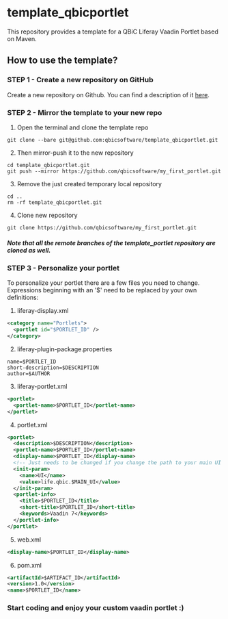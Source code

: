 # template_qbicportlet
This repository provides a template for a QBiC Liferay Vaadin Portlet based on Maven.

## How to use the template?

### STEP 1 - Create a new repository on GitHub
Create a new repository on Github. You can find a description of it [here](https://help.github.com/articles/create-a-repo/). 

### STEP 2 - Mirror the template to your new repo
1. Open the terminal and clone the template repo
```git
git clone --bare git@github.com:qbicsoftware/template_qbicportlet.git
```

2. Then mirror-push it to the new repository
```git
cd template_qbicportlet.git
git push --mirror https://github.com/qbicsoftware/my_first_portlet.git
```

3. Remove the just created temporary local repository 
```git
cd ..
rm -rf template_qbicportlet.git 
```

4. Clone new repository
```git
git clone https://github.com/qbicsoftware/my_first_portlet.git
```
##### Note that all the remote branches of the template_portlet repository are cloned as well.

### STEP 3 - Personalize your portlet
To personalize your portlet there are a few files you need to change. Expressions beginning with an '$' need to be replaced by your own definitions:
1. liferay-display.xml
```xml
<category name="Portlets">
  <portlet id="$PORTLET_ID" />
</category>
```

2. liferay-plugin-package.properties
```properties
name=$PORTLET_ID
short-description=$DESCRIPTION
author=$AUTHOR
```

3. liferay-portlet.xml
```xml
<portlet>
  <portlet-name>$PORTLET_ID</portlet-name>
</portlet>
```

4. portlet.xml
```xml
<portlet>
  <description>$DESCRIPTION</description>
  <portlet-name>$PORTLET_ID</portlet-name>
  <display-name>$PORTLET_ID</display-name>
  <!-- Just needs to be changed if you change the path to your main UI class or its name--->
  <init-param>
    <name>UI</name>
    <value>life.qbic.$MAIN_UI</value>
  </init-param>
  <portlet-info>
    <title>$PORTLET_ID</title>
    <short-title>$PORTLET_ID</short-title>
    <keywords>Vaadin 7</keywords>
  </portlet-info>
</portlet>
```

5. web.xml
```xml
<display-name>$PORTLET_ID</display-name>
```

6. pom.xml
```xml
<artifactId>$ARTIFACT_ID</artifactId>
<version>1.0</version>
<name>$PORTLET_ID</name>
```

### Start coding and enjoy your custom vaadin portlet :)
